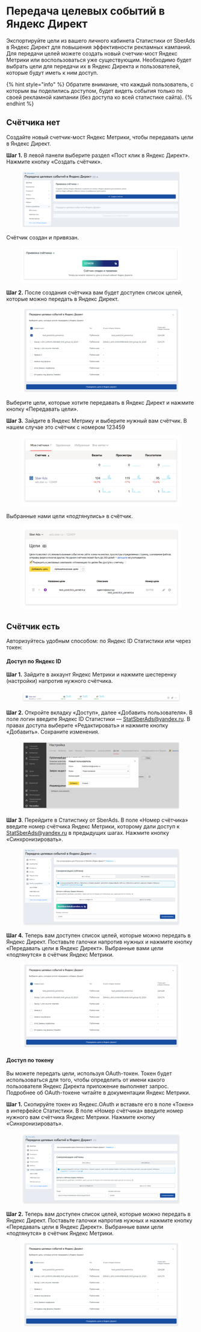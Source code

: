 # Передача целевых событий в Яндекс Директ

Экспортируйте цели из вашего личного кабинета Статистики от SberAds в Яндекс Директ для повышения эффективности рекламных кампаний. Для передачи целей можете создать новый счетчик-мост Яндекс Метрики или воспользоваться уже существующим. Необходимо будет выбрать цели для передачи их в Яндекс Директа и пользователей, которые будут иметь к ним доступ.

{% hint style="info" %}
Обратите внимание, что каждый пользователь, с которым вы поделились доступом, будет видеть события только по своей рекламной кампании (без доступа ко всей статистике сайта).
{% endhint %}

## Счётчика нет

Создайте новый счетчик-мост Яндекс Метрики, чтобы передавать цели в Яндекс Директ.

**Шаг 1.** В левой панели выберите раздел «Пост клик в Яндекс Директ». Нажмите кнопку «Создать счётчик».

<figure><img src="../../.gitbook/assets/new-top100.rambler.ru_stat_projects_7728268_post_click (1).png" alt=""><figcaption></figcaption></figure>

Cчётчик создан и привязан.

<figure><img src="../../.gitbook/assets/6 (8).png" alt=""><figcaption></figcaption></figure>

**Шаг 2.** После создания счётчика вам будет доступен список целей, которые можно передать в Яндекс Директ.&#x20;

<figure><img src="../../.gitbook/assets/8 (3).png" alt=""><figcaption></figcaption></figure>

Выберите цели, которые хотите передавать в Яндекс Директ и нажмите кнопку «Передавать цели».

**Шаг 3.** Зайдите в Яндекс Метрику и выберите нужный вам счётчик. В нашем случае это счётчик с номером 123459

<figure><img src="../../.gitbook/assets/9 (2).png" alt=""><figcaption></figcaption></figure>

Выбранные нами цели «подтянулись» в счётчик.

<figure><img src="../../.gitbook/assets/10 (2).png" alt=""><figcaption></figcaption></figure>

## Счётчик есть

Авторизуйтесь удобным способом: по Яндекс ID Статистики или через токен:

#### Доступ по Яндекс ID

**Шаг 1.** Зайдите в аккаунт Яндекс Метрики и нажмите шестеренку (настройки) напротив нужного счётчика.

<figure><img src="../../.gitbook/assets/id 1 (1).png" alt=""><figcaption></figcaption></figure>

**Шаг 2.** Откройте вкладку «Доступ», далее «Добавить пользователя». В поле логин введите Яндекс ID Статистики — [StatSberAds@yandex.ru](mailto:StatSberAds@yandex.ru). В правах доступа выберите «Редактировать» и нажмите кнопку «Добавить». Сохраните изменения.

<figure><img src="../../.gitbook/assets/id 2.png" alt=""><figcaption></figcaption></figure>

**Шаг 3**. Перейдите в Статистику от SberAds. В поле «Номер счётчика» введите номер счётчика Яндекс Метрики, которому дали доступ к [StatSberAds@yandex.ru](mailto:StatSberAds@yandex.ru) в предыдущих шагах. Нажмите кнопку «Синхронизировать».

<figure><img src="../../.gitbook/assets/id3.png" alt=""><figcaption></figcaption></figure>

**Шаг 4.** Теперь вам доступен список целей, которые можно передать в Яндекс Директ. Поставьте галочки напротив нужных и нажмите кнопку «Передавать цели в Яндекс Директ». Выбранные вами цели «подтянутся» в счётчик Яндекс Метрики.

<figure><img src="../../.gitbook/assets/8.png" alt=""><figcaption></figcaption></figure>

#### Доступ по токену

Вы можете передать цели, используя OAuth-токен. Токен будет использоваться для того, чтобы определить от имени какого пользователя Яндекс Директа приложение выполняет запрос. Подробнее об OAuth-токене читайте в документации Яндекс Метрики.

**Шаг 1.** Скопируйте токен из Яндекс.OAuth и вставьте его в поле «Токен» в интерфейсе Статистики. В поле «Номер счётчика» введите номер нужного вам счётчика Яндекс Метрики. Нажмите кнопку «Синхронизировать».

<figure><img src="../../.gitbook/assets/токен1.png" alt=""><figcaption></figcaption></figure>

**Шаг 2.**  Теперь вам доступен список целей, которые можно передать в Яндекс Директ. Поставьте галочки напротив нужных и нажмите кнопку «Передавать цели в Яндекс Директ». Выбранные вами цели «подтянутся» в счётчик Яндекс Метрики.

<figure><img src="../../.gitbook/assets/8 (1).png" alt=""><figcaption></figcaption></figure>
